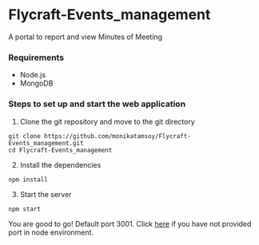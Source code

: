 # Flycraft-Events_management
A portal to report and view Minutes of Meeting

### Requirements
- Node.js
- MongoDB

### Steps to set up and start the web application
1. Clone the git repository and move to the git directory
```
git clone https://github.com/monikatamsoy/Flycraft-Events_management.git
cd Flycraft-Events_management
```
2. Install the dependencies
```
npm install
```
3. Start the server
```
npm start
```
You are good to go! Default port 3001. Click [here](http://localhost:3001) if you have not provided port in node environment.
 
